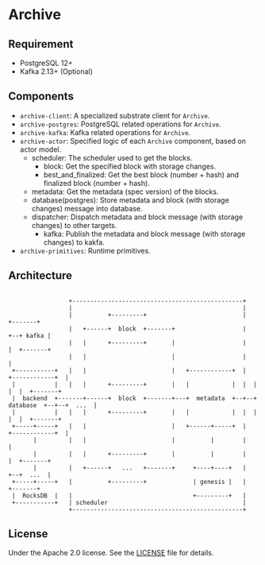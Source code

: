 # Archive

## Requirement

 - PostgreSQL 12+
 - Kafka 2.13+ (Optional)

## Components

 - `archive-client`: A specialized substrate client for `Archive`.
 - `archive-postgres`: PostgreSQL related operations for `Archive`.
 - `archive-kafka`: Kafka related operations for `Archive`.
 - `archive-actor`: Specified logic of each `Archive` component, based on actor model.
   - scheduler: The scheduler used to get the blocks.
     - block: Get the specified block with storage changes.
     - best_and_finalized: Get the best block (number + hash) and finalized block (number + hash).
   - metadata: Get the metadata (spec version) of the blocks.
   - database(postgres): Store metadata and block (with storage changes) message into database.
   - dispatcher: Dispatch metadata and block message (with storage changes) to other targets.
     - kafka: Publish the metadata and block message (with storage changes) to kakfa.
 - `archive-primitives`: Runtime primitives.

## Architecture

```

                 +------------------------------------------------+                              
                 |                                                |                              
                 |          +---------+                           |                     +-------+
                 |   +------+  block  +-------+                   |                  +--+ kafka |
                 |   |      +---------+       |                   |                  |  +-------+
                 |   |                        |                   |                  |           
 +-----------+   |   |                        |   +------------+  |  +------------+  |           
 |           |   |   |      +---------+       |   |            |  |  |            |  |  +-------+
 |  backend  +-------+------+  block  +-------+---+  metadata  +--+--+  database  +--+--+  ...  |
 |           |   |   |      +---------+       |   |            |  |  |            |  |  +-------+
 +-----+-----+   |   |                        |   +------+-----+  |  +------------+  |           
       |         |   |                        |          |        |                  |           
       |         |   |      +---------+       |          |        |                  |  +-------+
       |         |   +------+   ...   +-------+     +----+----+   |                  +--+  ...  |
 +-----+-----+   |          +---------+             | genesis |   |                     +-------+
 |  RocksDB  |   |                                  +---------+   |                              
 +-----------+   | scheduler                                      |                              
                 +------------------------------------------------+                              

```

## License

Under the Apache 2.0 license. See the [LICENSE](./LICENSE) file for details.
